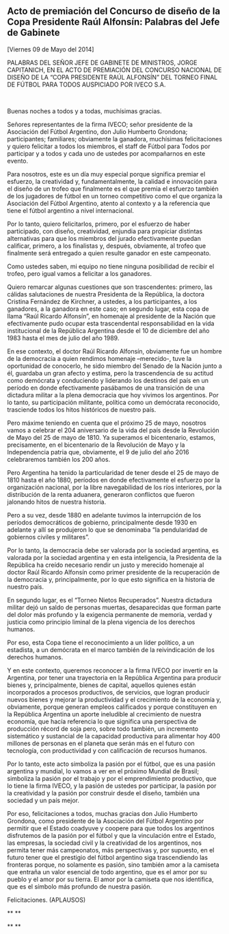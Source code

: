 Acto de premiación del Concurso de diseño de la Copa Presidente Raúl Alfonsín: Palabras del Jefe de Gabinete
------------------------------------------------------------------------------------------------------------

[Viernes 09 de Mayo del 2014]

PALABRAS DEL SEÑOR JEFE DE GABINETE DE MINISTROS, JORGE CAPITANICH, EN
EL ACTO DE PREMIACIÓN DEL CONCURSO NACIONAL DE DISEÑO DE LA “COPA
PRESIDENTE RAÚL ALFONSÍN” DEL TORNEO FINAL DE FÚTBOL PARA TODOS
AUSPICIADO POR IVECO S.A.

 

Buenas noches a todos y a todas, muchísimas gracias.

Señores representantes de la firma IVECO; señor presidente de la
Asociación del Fútbol Argentino, don Julio Humberto Grondona;
participantes; familiares; obviamente la ganadora, muchísimas
felicitaciones y quiero felicitar a todos los miembros, el staff de
Fútbol para Todos por participar y a todos y cada uno de ustedes por
acompañarnos en este evento.

Para nosotros, este es un día muy especial porque significa premiar el
esfuerzo, la creatividad y, fundamentalmente, la calidad e innovación
para el diseño de un trofeo que finalmente es el que premia el esfuerzo
también de los jugadores de fútbol en un torneo competitivo como el que
organiza la Asociación del Fútbol Argentino, atento al contexto y a la
referencia que tiene el fútbol argentino a nivel internacional.

Por lo tanto, quiero felicitarlos, primero, por el esfuerzo de haber
participado, con diseño, creatividad, enjundia para propiciar distintas
alternativas para que los miembros del jurado efectivamente puedan
calificar, primero, a los finalistas y, después, obviamente, al trofeo
que finalmente será entregado a quien resulte ganador en este
campeonato.

Como ustedes saben, mi equipo no tiene ninguna posibilidad de recibir el
trofeo, pero igual vamos a felicitar a los ganadores.

Quiero remarcar algunas cuestiones que son trascendentes: primero, las
cálidas salutaciones de nuestra Presidenta de la República, la doctora
Cristina Fernández de Kirchner, a ustedes, a los participantes, a los
ganadores, a la ganadora en este caso; en segundo lugar, esta copa de
llama “Raúl Ricardo Alfonsín”, en homenaje al presidente de la Nación
que efectivamente pudo ocupar esta trascendental responsabilidad en la
vida institucional de la República Argentina desde el 10 de diciembre
del año 1983 hasta el mes de julio del año 1989.

En ese contexto, el doctor Raúl Ricardo Alfonsín, obviamente fue un
hombre de la democracia a quien rendimos homenaje –merecido-, tuve la
oportunidad de conocerlo, he sido miembro del Senado de la Nación junto
a él, guardaba un gran afecto y estima, pero la trascendencia de su
actitud como demócrata y conduciendo y liderando los destinos del país
en un período en donde efectivamente pasábamos de una transición de una
dictadura militar a la plena democracia que hoy vivimos los argentinos.
Por lo tanto, su participación militante, política como un demócrata
reconocido, trasciende todos los hitos históricos de nuestro país.

Pero máxime teniendo en cuenta que el próximo 25 de mayo, nosotros vamos
a celebrar el 204 aniversario de la vida del país desde la Revolución de
Mayo del 25 de mayo de 1810. Ya superamos el bicentenario, estamos,
precisamente, en el bicentenario de la Revolución de Mayo y la
Independencia patria que, obviamente, el 9 de julio del año 2016
celebraremos también los 200 años.

Pero Argentina ha tenido la particularidad de tener desde el 25 de mayo
de 1810 hasta el año 1880, períodos en donde efectivamente el esfuerzo
por la organización nacional, por la libre navegabilidad de los ríos
interiores, por la distribución de la renta aduanera, generaron
conflictos que fueron jalonando hitos de nuestra historia.

Pero a su vez, desde 1880 en adelante tuvimos la interrupción de los
períodos democráticos de gobierno, principalmente desde 1930 en adelante
y allí se produjeron lo que se denominaba “la pendularidad de gobiernos
civiles y militares”.

Por lo tanto, la democracia debe ser valorada por la sociedad argentina,
es valorada por la sociedad argentina y en esta inteligencia, la
Presidenta de la República ha creído necesario rendir un justo y
merecido homenaje al doctor Raúl Ricardo Alfonsín como primer presidente
de la recuperación de la democracia y, principalmente, por lo que esto
significa en la historia de nuestro país.

En segundo lugar, es el “Torneo Nietos Recuperados”. Nuestra dictadura
militar dejó un saldo de personas muertas, desaparecidas que forman
parte del dolor más profundo y la exigencia permanente de memoria,
verdad y justicia como principio liminal de la plena vigencia de los
derechos humanos.

Por eso, esta Copa tiene el reconocimiento a un líder político, a un
estadista, a un demócrata en el marco también de la reivindicación de
los derechos humanos.

Y en este contexto, queremos reconocer a la firma IVECO por invertir en
la Argentina, por tener una trayectoria en la República Argentina para
producir bienes y, principalmente, bienes de capital, aquellos quienes
están incorporados a procesos productivos, de servicios, que logran
producir nuevos bienes y mejorar la productividad y el crecimiento de la
economía y, obviamente, porque generan empleos calificados y porque
constituyen en la República Argentina un aporte ineludible al
crecimiento de nuestra economía, que hacía referencia lo que significa
una perspectiva de producción récord de soja pero, sobre todo también,
un incremento sistemático y sustancial de la capacidad productiva para
alimentar hoy 400 millones de personas en el planeta que serán más en el
futuro con tecnología, con productividad y con calificación de recursos
humanos.   

Por lo tanto, este acto simboliza la pasión por el fútbol, que es una
pasión argentina y mundial, lo vamos a ver en el próximo Mundial de
Brasil; simboliza la pasión por el trabajo y por el emprendimiento
productivo, que lo tiene la firma IVECO, y la pasión de ustedes por
participar, la pasión por la creatividad y la pasión por construir desde
el diseño, también una sociedad y un país mejor.

Por eso, felicitaciones a todos, muchas gracias don Julio Humberto
Grondona, como presidente de la Asociación del Fútbol Argentino por
permitir que el Estado coadyuve y coopere para que todos los argentinos
disfrutemos de la pasión por el fútbol y que la vinculación entre el
Estado, las empresas, la sociedad civil y la creatividad de los
argentinos, nos permita tener más campeonatos, más perspectivas y, por
supuesto, en el futuro tener que el prestigio del fútbol argentino siga
trascendiendo las fronteras porque, no solamente es pasión, sino también
amor a la camiseta que entraña un valor esencial de todo argentino, que
es el amor por su pueblo y el amor por su tierra. El amor por la
camiseta que nos identifica, que es el símbolo más profundo de nuestra
pasión.

Felicitaciones. (APLAUSOS)  

** **

** **
